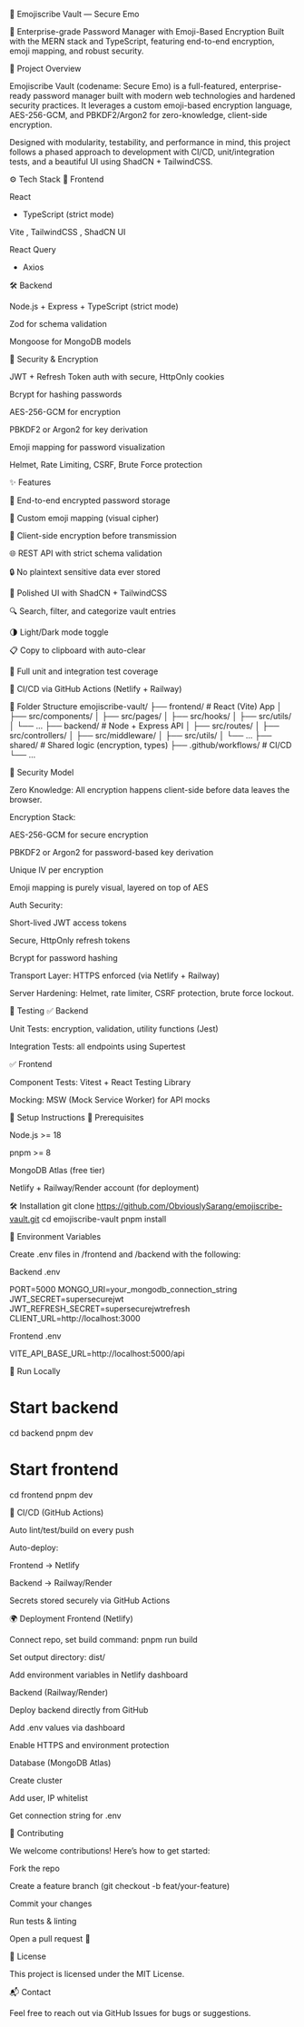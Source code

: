 📒 Emojiscribe Vault — Secure Emo

🔐 Enterprise-grade Password Manager with Emoji-Based Encryption
Built with the MERN stack and TypeScript, featuring end-to-end encryption, emoji mapping, and robust security.

<!-- Optional banner -->

🚀 Project Overview

Emojiscribe Vault (codename: Secure Emo) is a full-featured, enterprise-ready password manager built with modern web technologies and hardened security practices. It leverages a custom emoji-based encryption language, AES-256-GCM, and PBKDF2/Argon2 for zero-knowledge, client-side encryption.

Designed with modularity, testability, and performance in mind, this project follows a phased approach to development with CI/CD, unit/integration tests, and a beautiful UI using ShadCN + TailwindCSS.

⚙️ Tech Stack
🧠 Frontend

React
 + TypeScript (strict mode)

Vite
, TailwindCSS
, ShadCN UI

React Query
 + Axios

🛠 Backend

Node.js + Express + TypeScript (strict mode)

Zod
 for schema validation

Mongoose
 for MongoDB models

🔐 Security & Encryption

JWT + Refresh Token auth with secure, HttpOnly cookies

Bcrypt for hashing passwords

AES-256-GCM for encryption

PBKDF2 or Argon2 for key derivation

Emoji mapping for password visualization

Helmet, Rate Limiting, CSRF, Brute Force protection

✨ Features

🔐 End-to-end encrypted password storage

🔐 Custom emoji mapping (visual cipher)

🧠 Client-side encryption before transmission

🌐 REST API with strict schema validation

🔒 No plaintext sensitive data ever stored

💅 Polished UI with ShadCN + TailwindCSS

🔍 Search, filter, and categorize vault entries

🌗 Light/Dark mode toggle

📋 Copy to clipboard with auto-clear

🧪 Full unit and integration test coverage

🔁 CI/CD via GitHub Actions (Netlify + Railway)

🧱 Folder Structure
emojiscribe-vault/
├── frontend/                # React (Vite) App
│   ├── src/components/
│   ├── src/pages/
│   ├── src/hooks/
│   ├── src/utils/
│   └── ...
├── backend/                 # Node + Express API
│   ├── src/routes/
│   ├── src/controllers/
│   ├── src/middleware/
│   ├── src/utils/
│   └── ...
├── shared/                 # Shared logic (encryption, types)
├── .github/workflows/      # CI/CD
└── ...

🔐 Security Model

Zero Knowledge: All encryption happens client-side before data leaves the browser.

Encryption Stack:

AES-256-GCM for secure encryption

PBKDF2 or Argon2 for password-based key derivation

Unique IV per encryption

Emoji mapping is purely visual, layered on top of AES

Auth Security:

Short-lived JWT access tokens

Secure, HttpOnly refresh tokens

Bcrypt for password hashing

Transport Layer: HTTPS enforced (via Netlify + Railway)

Server Hardening: Helmet, rate limiter, CSRF protection, brute force lockout.

🧪 Testing
✅ Backend

Unit Tests: encryption, validation, utility functions (Jest)

Integration Tests: all endpoints using Supertest

✅ Frontend

Component Tests: Vitest + React Testing Library

Mocking: MSW (Mock Service Worker) for API mocks

🚀 Setup Instructions
🔧 Prerequisites

Node.js >= 18

pnpm >= 8

MongoDB Atlas (free tier)

Netlify + Railway/Render account (for deployment)

🛠️ Installation
git clone https://github.com/ObviouslySarang/emojiscribe-vault.git
cd emojiscribe-vault
pnpm install

🔑 Environment Variables

Create .env files in /frontend and /backend with the following:

Backend .env

PORT=5000
MONGO_URI=your_mongodb_connection_string
JWT_SECRET=supersecurejwt
JWT_REFRESH_SECRET=supersecurejwtrefresh
CLIENT_URL=http://localhost:3000


Frontend .env

VITE_API_BASE_URL=http://localhost:5000/api

🧪 Run Locally
# Start backend
cd backend
pnpm dev

# Start frontend
cd frontend
pnpm dev

🔁 CI/CD (GitHub Actions)

Auto lint/test/build on every push

Auto-deploy:

Frontend → Netlify

Backend → Railway/Render

Secrets stored securely via GitHub Actions

🌍 Deployment
Frontend (Netlify)

Connect repo, set build command: pnpm run build

Set output directory: dist/

Add environment variables in Netlify dashboard

Backend (Railway/Render)

Deploy backend directly from GitHub

Add .env values via dashboard

Enable HTTPS and environment protection

Database (MongoDB Atlas)

Create cluster

Add user, IP whitelist

Get connection string for .env

🤝 Contributing

We welcome contributions! Here’s how to get started:

Fork the repo

Create a feature branch (git checkout -b feat/your-feature)

Commit your changes

Run tests & linting

Open a pull request 🚀

📄 License

This project is licensed under the MIT License.

📬 Contact

Feel free to reach out via GitHub Issues
 for bugs or suggestions.
